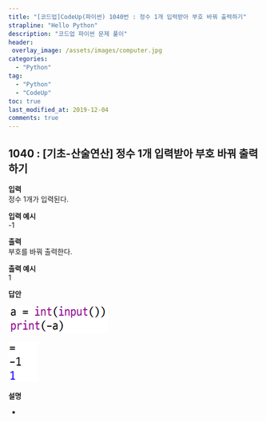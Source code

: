 ```yaml
---
title: "[코드업]CodeUp(파이썬) 1040번 : 정수 1개 입력받아 부호 바꿔 출력하기"
strapline: "Hello Python"
description: "코드업 파이썬 문제 풀이"
header:
 overlay_image: /assets/images/computer.jpg
categories:
  - "Python"
tag:
  - "Python"
  - "CodeUp"
toc: true
last_modified_at: 2019-12-04
comments: true
---
```


## 1040 : [기초-산술연산] 정수 1개 입력받아 부호 바꿔 출력하기


**입력**<br>
정수 1개가 입력된다.

**입력 예시**<br>
-1

**출력**<br>
부호를 바꿔 출력한다.

**출력 예시**<br>
1


**답안**<br>

![a1040](/assets/images/1040-1.jpg)<br>

![a1040](/assets/images/1040-2.jpg)


**설명**

-